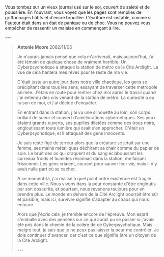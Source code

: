 Vous tombez sur un vieux journal usé sur le sol, couvert de saleté et de poussière. En l'ouvrant, vous voyez que les pages sont remplies de griffonnages hâtifs et d'encre brouillée. L'écriture est instable, comme si l'auteur était dans un état de panique ou de choc. Vous ne pouvez vous empêcher de ressentir un malaise en commençant à lire.

_---_

> **Antonie Moore**
> 2082/11/06
>
> Je n'aurais jamais pensé que cela m'arriverait, mais aujourd'hui, j'ai été témoin de quelque chose de vraiment horrible. Un Cyberpsychotique a attaqué la station de métro de la Cité Arclight. La vue de cela hantera mes rêves pour le reste de ma vie.
>
> C'était juste un autre jour dans notre ville chaotique, les gens se précipitant dans tous les sens, essayant de traverser cette métropole animée. J'étais en route pour rentrer chez moi après le travail quand j'ai entendu des cris venant de la station de métro. La curiosité a eu raison de moi, et j'ai décidé d'enquêter.
>
> En entrant dans la station, j'ai vu une silhouette au loin, son corps brillant de sueur et couvert d'améliorations cybernétiques. Ses yeux étaient grands ouverts, ses pupilles dilatées comme des trous noirs, engloutissant toute lumière qui osait s'en approcher. C'était un Cyberpsychotique, et il attaquait des gens innocents.
>
> Je suis resté figé de terreur alors que la créature se jetait sur une femme, ses mains métalliques déchirant sa chair comme du papier de soie. Le bruit des os qui craquent et du sang éclaboussant les carreaux froids et humides résonnait dans la station, me faisant frissonner. Les gens criaient, courant pour sauver leur vie, mais il n'y avait nulle part où se cacher.
>
> À ce moment-là, j'ai réalisé à quel point notre existence est fragile dans cette ville. Nous vivons dans la peur constante d'être engloutis par son obscurité, et pourtant, nous revenons toujours pour en prendre plus. Le monde en dehors de la Cité Arclight pourrait être sûr et paisible, mais ici, survivre signifie s'adapter au chaos qui nous entoure.
>
> Alors que j'écris cela, je tremble encore de l'épreuve. Mon esprit s'emballe avec des pensées sur ce qui aurait pu se passer si j'avais été pris dans le chemin de la colère de ce Cyberpsychotique. Mais malgré tout, je sais que je ne peux pas laisser la peur me contrôler. Je dois continuer d'avancer, car c'est ce que signifie être un citoyen de la Cité Arclight.
>
> _---_
